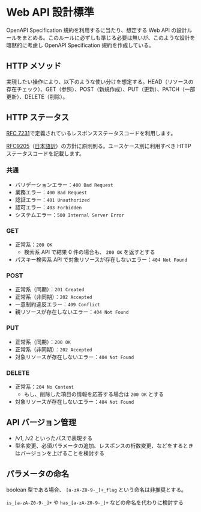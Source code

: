 # Web API 設計標準

OpenAPI Specification 規約を利用するに当たり、想定する Web API の設計ルールをまとめる。このルールに必ずしも準じる必要は無いが、このような設計を暗黙的に考慮し OpenAPI Specification 規約を作成している。

## HTTP メソッド

実現したい操作により、以下のような使い分けを想定する。HEAD（リソースの存在チェック）、GET（参照）、POST（新規作成）、PUT（更新）、PATCH（一部更新）、DELETE（削除）。

## HTTP ステータス

[RFC 7231](https://tools.ietf.org/html/rfc7231#section-6)で定義されているレスポンスステータスコードを利用します。

[RFC9205](https://datatracker.ietf.org/doc/html/rfc9205)（[日本語訳](https://tex2e.github.io/rfc-translater/html/rfc9205.html#section-4.6)）の方針に原則則る。ユースケース別に利用すべき HTTP ステータスコードを記載します。

### 共通

- バリデーションエラー：`400 Bad Request`
- 業務エラー：`400 Bad Request`
- 認証エラー：`401 Unauthorized`
- 認可エラー：`403 Forbidden`
- システムエラー：`500 Internal Server Error`

### GET

- 正常系：`200 OK`
  - 検索系 API で結果 0 件の場合も、 `200 OK` を返すとする
- パスキー検索系 API で対象リソースが存在しないエラー：`404 Not Found`

### POST

- 正常系（同期）：`201 Created`
- 正常系（非同期）：`202 Accepted`
- 一意制約違反エラー：`409 Conflict`
- 親リソースが存在しないエラー：`404 Not Found`

### PUT

- 正常系（同期）：`200 OK`
- 正常系（非同期）：`202 Accepted`
- 対象リソースが存在しないエラー：`404 Not Found`

### DELETE

- 正常系：`204 No Content`
  - もし、削除した項目の情報を応答する場合は `200 OK` とする
- 対象リソースが存在しないエラー：`404 Not Found`

## API バージョン管理

- /v1, /v2 といったパスで表現する
- 型名変更、必須パラメータの追加、レスポンスの桁数変更、などをするときはバージョンを上げることを検討する

## パラメータの命名

boolean 型である場合、 `[a-zA-Z0-9-_]+_flag` という命名は非推奨とする。

`is_[a-zA-Z0-9-_]+` や `has_[a-zA-Z0-9-_]+` などの命名を代わりに検討する
